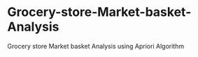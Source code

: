 # Grocery-store-Market-basket-Analysis
Grocery store Market basket Analysis using Apriori Algorithm
